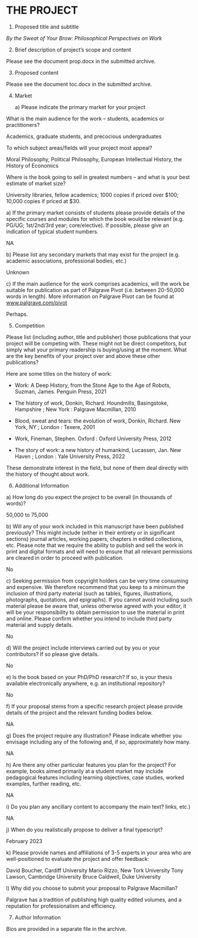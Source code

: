 # THE PROJECT

1.	Proposed title and subtitle

*By the Sweat of Your Brow: Philosophical Perspectives on Work*


2.	Brief description of project’s scope and content

Please see the document prop.docx in the submitted archive.


3.	Proposed content

Please see the document toc.docx in the submitted archive.


4.	Market

	a)	Please indicate the primary market for your project

What is the main audience for the work – students, academics or practitioners?

Academics, graduate students, and precocious undergraduates 

To which subject areas/fields will your project most appeal?

Moral Philosophy, Political Philosophy, European Intellectual History, the
History of Economics
 
Where is the book going to sell in greatest numbers – and what is your best estimate of market size?

University libraries, fellow academics; 1000 copies if priced over $100; 10,000
copies if priced at $30.

a) If the primary market consists of students please provide details of the
specific courses and modules for which the book would be relevant (e.g. PG/UG;
1st/2nd/3rd year; core/elective). If possible, please give an indication of
typical student numbers.

NA


b) Please list any secondary markets that may exist for the project (e.g. academic associations, professional bodies, etc.)

Unknown

c)	If the main audience for the work comprises academics, will the work be
suitable for publication as part of Palgrave Pivot (i.e. between 20-50,000
words in length). More information on Palgrave Pivot can be found at
www.palgrave.com/pivot

Perhaps.


5.	Competition

Please list (including author, title and publisher) those publications that
your project will be competing with. These might not be direct competitors, but
simply what your primary readership is buying/using at the moment. What are the
key benefits of your project over and above these other publications?

Here are some titles on the history of work:

- Work: A Deep History, from the Stone Age to the Age of Robots,
Suzman, James.
Penguin Press, 2021

- The history of work,
Donkin, Richard.
Houndmills, Basingstoke, Hampshire ; New York : Palgrave Macmillan, 2010

- Blood, sweat and tears: the evolution of work,
Donkin, Richard.
New York, NY ; London : Texere, 2001

- Work,
Fineman, Stephen.
Oxford : Oxford University Press, 2012

- The story of work: a new history of humankind,
Lucassen, Jan.
New Haven ; London : Yale University Press, 2022

These demonstrate interest in the field, but none of them deal directly with
the history of thought about work.


6.	Additional Information

a)	How long do you expect the project to be overall (in thousands of words)?

50,000 to 75,000


b)	Will any of your work included in this manuscript have been published
previously? This might include (either in their entirety or in significant
sections) journal articles, working papers, chapters in edited collections,
etc. Please note that we require the ability to publish and sell the work in
print and digital formats and will need to ensure that all relevant permissions
are cleared in order to proceed with publication.

No

c)	Seeking permission from copyright holders can be very time consuming and
expensive. We therefore recommend that you keep to a minimum the inclusion of
third party material (such as tables, figures, illustrations, photographs,
quotations, and epigraphs). If you cannot avoid including such material please
be aware that, unless otherwise agreed with your editor, it will be your
responsibility to obtain permission to use the material in print and online.
Please confirm whether you intend to include third party material and supply
details.

No 


d)	Will the project include interviews carried out by you or your
contributors? If so please give details.

No


e)	Is the book based on your PhD/PhD research? If so, is your thesis available electronically anywhere, e.g. an institutional repository?

No


f)	If your proposal stems from a specific research project please provide
details of the project and the relevant funding bodies below.

NA


g)	Does the project require any illustration? Please indicate whether you
envisage including any of the following and, if so, approximately how many.

NA


h)	Are there any other particular features you plan for the project? For
example, books aimed primarily at a student market may include
pedagogical features including learning objectives, case studies,
worked examples, further reading, etc.

NA


i)	Do you plan any ancillary content to accompany the main text?  links, etc.)

NA


j)	When do you realistically propose to deliver a final typescript?

February 2023


k) Please provide names and affiliations of 3-5 experts in your area who are
well-positioned to evaluate the project and offer feedback:

David Boucher, Cardiff University
Mario Rizzo, New Tork University
Tony Lawson, Cambridge University
Bruce Caldwell, Duke University


l)	Why did you choose to submit your proposal to Palgrave Macmillan?

Palgrave has a tradition of publishing high quality edited volumes, and a reputation for professionalism and efficiency.


7.	Author Information

Bios are provided in a separate file in the archive.
